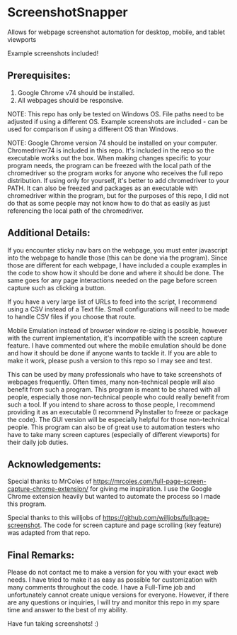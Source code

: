# ScreenshotSnapper
Allows for webpage screenshot automation for desktop, mobile, and tablet viewports

Example screenshots included!

## Prerequisites:
1. Google Chrome v74 should be installed.
2. All webpages should be responsive.

NOTE: This repo has only be tested on Windows OS. File paths need to be adjusted if using a different OS. Example screenshots are included - can be used for comparison if using a different OS than Windows. 

NOTE: Google Chrome version 74 should be installed on your computer. Chromedriver74 is included in this repo. It's included in the repo so the executable works out the box. When making changes specific to your program needs, the program can be freezed with the local path of the chromedriver so the program works for anyone who receives the full repo distribution. If using only for yourself, it's better to add chromedriver to your PATH. It can also be freezed and packages as an executable with chromedriver within the program, but for the purposes of this repo, I did not do that as some people may not know how to do that as easily as just referencing the local path of the chromedriver.

## Additional Details:
If you encounter sticky nav bars on the webpage, you must enter javascript into the webpage to handle those (this can be done via the program). Since those are different for each webpage, I have included a couple examples in the code to show how it should be done and where it should be done. The same goes for any page interactions needed on the page before screen capture such as clicking a button.

If you have a very large list of URLs to feed into the script, I recommend using a CSV instead of a Text file. Small configurations will need to be made to handle CSV files if you choose that route.

Mobile Emulation instead of browser window re-sizing is possible, however with the current implementation, it's incompatible with the screen capture feature. I have commented out where the mobile emulation should be done and how it should be done if anyone wants to tackle it. If you are able to make it work, please push a version to this repo so I may see and test.

This can be used by many professionals who have to take screenshots of webpages frequently. Often times, many non-technical people will also benefit from such a program. This program is meant to be shared with all people, especially those non-technical people who could really benefit from such a tool. If you intend to share across to those people, I recommend providing it as an executable (I recommend PyInstaller to freeze or package the code). The GUI version will be especially helpful for those non-technical people. This program can also be of great use to automation testers who have to take many screen captures (especially of different viewports) for their daily job duties.

## Acknowledgements:
Special thanks to MrColes of https://mrcoles.com/full-page-screen-capture-chrome-extension/ for giving me inspiration.
I use the Google Chrome extension heavily but wanted to automate the process so I made this program.

Special thanks to this willjobs of https://github.com/willjobs/fullpage-screenshot.
The code for screen capture and page scrolling (key feature) was adapted from that repo.

## Final Remarks:
Please do not contact me to make a version for you with your exact web needs. I have tried to make it as easy as possible for customization with many comments throughout the code. I have a Full-Time job and unfortunately cannot create unique versions for everyone. However, if there are any questions or inquiries, I will try and monitor this repo in my spare time and answer to the best of my ability.

Have fun taking screenshots! :)
